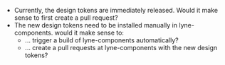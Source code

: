 - Currently, the design tokens are immediately released. Would it make sense to first create a pull request?
- The new design tokens need to be installed manually in lyne-components. would it make sense to:
  - ... trigger a build of lyne-components automatically?
  - ... create a pull requests at lyne-components with the new design tokens?
